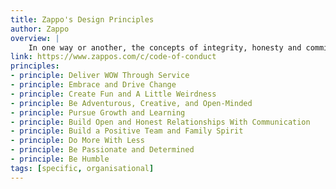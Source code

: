 ```yaml
---
title: Zappo's Design Principles
author: Zappo
overview: |
    In one way or another, the concepts of integrity, honesty and commitment contained in this Code of Business Conduct and Ethics (the “Code of Conduct”) are already touched on in our Core Values and currently exist in our company culture. Our ten core values are:
link: https://www.zappos.com/c/code-of-conduct
principles:
- principle: Deliver WOW Through Service
- principle: Embrace and Drive Change
- principle: Create Fun and A Little Weirdness
- principle: Be Adventurous, Creative, and Open-Minded
- principle: Pursue Growth and Learning
- principle: Build Open and Honest Relationships With Communication
- principle: Build a Positive Team and Family Spirit
- principle: Do More With Less
- principle: Be Passionate and Determined
- principle: Be Humble
tags: [specific, organisational]
---
```

